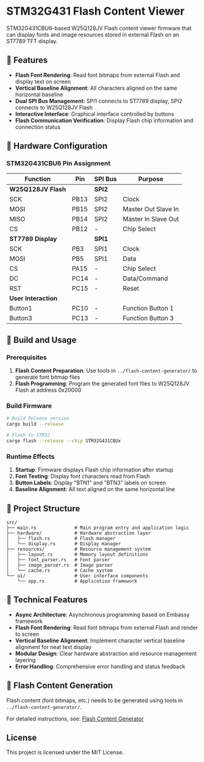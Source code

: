 # STM32G431 Flash Content Viewer

STM32G431CBU6-based W25Q128JV Flash content viewer firmware that can display fonts and image resources stored in external Flash on an ST7789 TFT display.

## 🎯 Features

- **Flash Font Rendering**: Read font bitmaps from external Flash and display text on screen
- **Vertical Baseline Alignment**: All characters aligned on the same horizontal baseline
- **Dual SPI Bus Management**: SPI1 connects to ST7789 display, SPI2 connects to W25Q128JV Flash
- **Interactive Interface**: Graphical interface controlled by buttons
- **Flash Communication Verification**: Display Flash chip information and connection status

## 🔌 Hardware Configuration

### STM32G431CBU6 Pin Assignment

| Function | Pin | SPI Bus | Purpose |
|----------|-----|---------|---------|
| **W25Q128JV Flash** | | **SPI2** | |
| SCK | PB13 | SPI2 | Clock |
| MOSI | PB15 | SPI2 | Master Out Slave In |
| MISO | PB14 | SPI2 | Master In Slave Out |
| CS | PB12 | - | Chip Select |
| **ST7789 Display** | | **SPI1** | |
| SCK | PB3 | SPI1 | Clock |
| MOSI | PB5 | SPI1 | Data |
| CS | PA15 | - | Chip Select |
| DC | PC14 | - | Data/Command |
| RST | PC15 | - | Reset |
| **User Interaction** | | | |
| Button1 | PC10 | - | Function Button 1 |
| Button3 | PC13 | - | Function Button 3 |

## 🚀 Build and Usage

### Prerequisites

1. **Flash Content Preparation**: Use tools in `../flash-content-generator/` to generate font bitmap files
2. **Flash Programming**: Program the generated font files to W25Q128JV Flash at address 0x20000

### Build Firmware

```bash
# Build Release version
cargo build --release

# Flash to STM32
cargo flash --release --chip STM32G431CBUx
```

### Runtime Effects

1. **Startup**: Firmware displays Flash chip information after startup
2. **Font Testing**: Display font characters read from Flash
3. **Button Labels**: Display "BTN1" and "BTN3" labels on screen
4. **Baseline Alignment**: All text aligned on the same horizontal line

## 📁 Project Structure

```text
src/
├── main.rs              # Main program entry and application logic
├── hardware/            # Hardware abstraction layer
│   ├── flash.rs         # Flash manager
│   └── display.rs       # Display manager
├── resources/           # Resource management system
│   ├── layout.rs        # Memory layout definitions
│   ├── font_parser.rs   # Font parser
│   ├── image_parser.rs  # Image parser
│   └── cache.rs         # Cache system
└── ui/                  # User interface components
    └── app.rs           # Application framework
```

## 🔧 Technical Features

- **Async Architecture**: Asynchronous programming based on Embassy framework
- **Flash Font Rendering**: Read font bitmaps from external Flash and render to screen
- **Vertical Baseline Alignment**: Implement character vertical baseline alignment for neat text display
- **Modular Design**: Clear hardware abstraction and resource management layering
- **Error Handling**: Comprehensive error handling and status feedback

## 📝 Flash Content Generation

Flash content (font bitmaps, etc.) needs to be generated using tools in `../flash-content-generator/`.

For detailed instructions, see: [Flash Content Generator](../flash-content-generator/README.md)

## License

This project is licensed under the MIT License.
